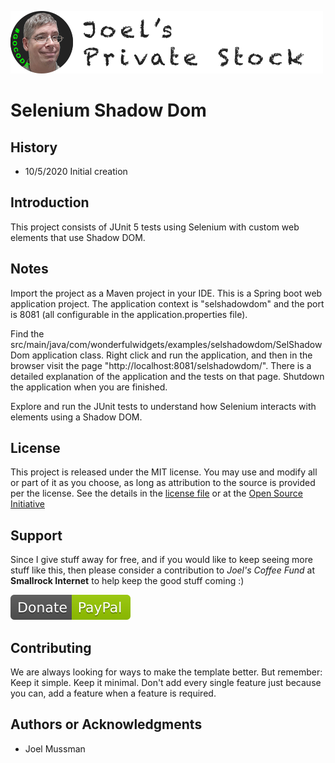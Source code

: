![](.common/joels-private-stock.png?raw=true)

# Selenium Shadow Dom

## History

* 10/5/2020 Initial creation

## Introduction

This project consists of JUnit 5 tests using Selenium with custom web elements that use Shadow DOM.

## Notes

Import the project as a Maven project in your IDE.
This is a Spring boot web application project.
The application context is "selshadowdom" and the port is 8081 (all configurable in the application.properties file).

Find the src/main/java/com/wonderfulwidgets/examples/selshadowdom/SelShadowDom application class.
Right click and run the application, and then in the browser visit the page "http://localhost:8081/selshadowdom/".
There is a detailed explanation of the application and the tests on that page.
Shutdown the application when you are finished.

Explore and run the JUnit tests to understand how Selenium interacts with elements using a Shadow DOM.

## License

This project is released under the MIT license. You may use and modify all or part of it as you choose, as long as attribution to the source is provided per the license. See the details in the [license file](./LICENSE.md) or at the [Open Source Initiative](https://opensource.org/licenses/MIT)

<!---
[//]: # ## Support
[//]: # 
[//]: # [Add this Support section if the course is a give-away]
[//]: # 
[//]: # Since I give stuff away for free, and if you would like to keep seeing more stuff like this, then please consider
[//]: # a contribution to *Joel's Coffee Fund* at **Smallrock Internet** to help keep the good stuff coming :)<br />
[//]: #
[//]: # [![Donate](.common/Donate-Paypal.svg)](https://www.paypal.com/cgi-bin/webscr?cmd=_s-xclick&hosted_button_id=XPUGVGZZ8RUAA)
--->

## Support

Since I give stuff away for free, and if you would like to keep seeing more stuff like this, then please consider
a contribution to *Joel's Coffee Fund* at **Smallrock Internet** to help keep the good stuff coming :)<br />

[![Donate](./.common/Donate-Paypal.svg)](https://www.paypal.com/cgi-bin/webscr?cmd=_s-xclick&hosted_button_id=XPUGVGZZ8RUAA)

## Contributing

We are always looking for ways to make the template better. But remember: Keep it simple. Keep it minimal. Don't add every single feature just because you can, add a feature when a feature is required.

## Authors or Acknowledgments

* Joel Mussman

